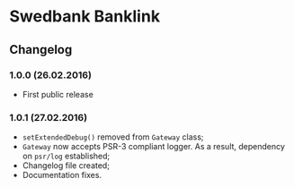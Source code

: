 # Swedbank Banklink

## Changelog

### 1.0.0 (26.02.2016)
- First public release

### 1.0.1 (27.02.2016)
- `setExtendedDebug()` removed from `Gateway` class;
- `Gateway` now accepts PSR-3 compliant logger. As a result, dependency on `psr/log` established;
- Changelog file created;
- Documentation fixes.
